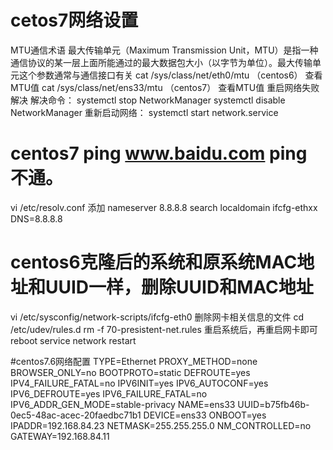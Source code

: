 # cetos7网络设置
MTU通信术语 最大传输单元（Maximum Transmission Unit，MTU）是指一种通信协议的某一层上面所能通过的最大数据包大小（以字节为单位）。最大传输单元这个参数通常与通信接口有关
cat /sys/class/net/eth0/mtu （centos6） 查看MTU值 
cat /sys/class/net/ens33/mtu  （centos7） 查看MTU值 
重启网络失败解决 解决命令：
systemctl stop NetworkManager
systemctl disable NetworkManager
重新启动网络：
systemctl start network.service
# centos7 ping www.baidu.com ping 不通。
vi /etc/resolv.conf 添加 nameserver 8.8.8.8
                         search localdomain
ifcfg-ethxx DNS=8.8.8.8
# centos6克隆后的系统和原系统MAC地址和UUID一样，删除UUID和MAC地址
vi /etc/sysconfig/network-scripts/ifcfg-eth0
删除网卡相关信息的文件
cd /etc/udev/rules.d
rm -f 70-presistent-net.rules
重启系统后，再重启网卡即可
reboot
service network restart


#centos7.6网络配置
TYPE=Ethernet
PROXY_METHOD=none
BROWSER_ONLY=no
BOOTPROTO=static
DEFROUTE=yes
IPV4_FAILURE_FATAL=no
IPV6INIT=yes
IPV6_AUTOCONF=yes
IPV6_DEFROUTE=yes
IPV6_FAILURE_FATAL=no
IPV6_ADDR_GEN_MODE=stable-privacy
NAME=ens33
UUID=b75fb46b-0ec5-48ac-acec-20faedbc71b1
DEVICE=ens33
ONBOOT=yes
IPADDR=192.168.84.23
NETMASK=255.255.255.0
NM_CONTROLLED=no
GATEWAY=192.168.84.11